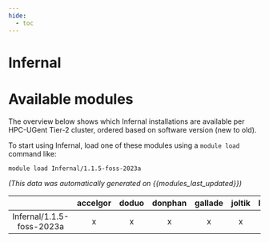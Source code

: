```yaml
---
hide:
  - toc
---
```


Infernal
========

# Available modules


The overview below shows which Infernal installations are available per HPC-UGent Tier-2 cluster, ordered based on software version (new to old).

To start using Infernal, load one of these modules using a `module load` command like:

```shell
module load Infernal/1.1.5-foss-2023a
```

*(This data was automatically generated on {{modules_last_updated}})*  

| |accelgor|doduo|donphan|gallade|joltik|litleo|shinx|
| :---: | :---: | :---: | :---: | :---: | :---: | :---: | :---: |
|Infernal/1.1.5-foss-2023a|x|x|x|x|x|x|x|
